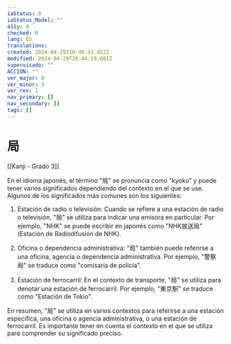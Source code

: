 ```yaml
---
iaStatus: 0
iaStatus_Model: ""
a11y: 0
checked: 0
lang: ES
translations: 
created: 2024-04-29T20:40:43.452Z
modified: 2024-04-29T20:44:19.601Z
supervisado: ""
ACCION: ""
ver_major: 0
ver_minor: 3
ver_rev: 1
nav_primary: []
nav_secondary: []
tags: []
---
```

# 局

[[Kanji - Grado 3]]

En el idioma japonés, el término "局" se pronuncia como "kyoku" y puede tener varios significados dependiendo del contexto en el que se use. Algunos de los significados más comunes son los siguientes:

1. Estación de radio o televisión: Cuando se refiere a una estación de radio o televisión, "局" se utiliza para indicar una emisora en particular. Por ejemplo, "NHK" se puede escribir en japonés como "NHK放送局" (Estación de Radiodifusión de NHK).

2. Oficina o dependencia administrativa: "局" también puede referirse a una oficina, agencia o dependencia administrativa. Por ejemplo, "警察局" se traduce como "comisaría de policía".

3. Estación de ferrocarril: En el contexto de transporte, "局" se utiliza para denotar una estación de ferrocarril. Por ejemplo, "東京駅" se traduce como "Estación de Tokio".

En resumen, "局" se utiliza en varios contextos para referirse a una estación específica, una oficina o agencia administrativa, o una estación de ferrocarril. Es importante tener en cuenta el contexto en el que se utiliza para comprender su significado preciso.
